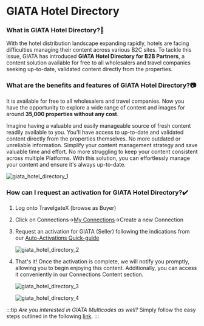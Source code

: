 ﻿---
sidebar_position: 1
---

# GIATA Hotel Directory

### What is GIATA Hotel Directory?🚀
With the hotel distribution landscape expanding rapidly, hotels are facing difficulties managing their content across various B2C sites. To tackle this issue, GIATA has introduced **GIATA Hotel Directory for B2B Partners**, a content solution available for free to all wholesalers and travel companies seeking up-to-date, validated content directly from the properties.

### What are the benefits and features of GIATA Hotel Directory?📷
It is available for free to all wholesalers and travel companies. Now you have the opportunity to explore a wide range of content and images for around **35,000 properties without any cost**.  

Imagine having a valuable and easily manageable source of fresh content readily available to you.
You'll have access to up-to-date and validated content directly from the properties themselves. No more outdated or unreliable information.
Simplify your content management strategy and save valuable time and effort. No more struggling to keep your content consistent across multiple Platforms. With this solution, you can effortlessly manage your content and ensure it's always up-to-date.

![giata_hotel_directory_1](https://storage.travelgate.com/kbase/giata_hotel_directory_1.jpg)

### How can I request an activation for GIATA Hotel Directory?✔️
1. Log onto TravelgateX (browse as Buyer)
1. Click on Connections&rarr;[My Connections](/kb/connections/my-connections/)&rarr;Create a new Connection
1. Request an activation for GIATA (Seller) following the indications from our [Auto-Activations Quick-guide](/kb/connections/my-connections/guick-guide-to-auto-activations)

	![giata_hotel_directory_2](https://storage.travelgate.com/kbase/giata_hotel_directory_2.jpg)

1. That's it! Once the activation is complete, we will notify you promptly, allowing you to begin enjoying this content. Additionally, you can access it conveniently in our Connections Content section. 

	![giata_hotel_directory_3](https://storage.travelgate.com/kbase/giata_hotel_directory_3.jpg)

	![giata_hotel_directory_4](https://storage.travelgate.com/kbase/giata_hotel_directory_4.jpg)

:::tip
*Are you interested in GIATA Multicodes as well?*
Simply follow the easy steps outlined in the following [link](/kb/getting-started-with-travelgate/about-our-connectivity/explore-and-discover-giata-products-in-our-marketplace).
:::
